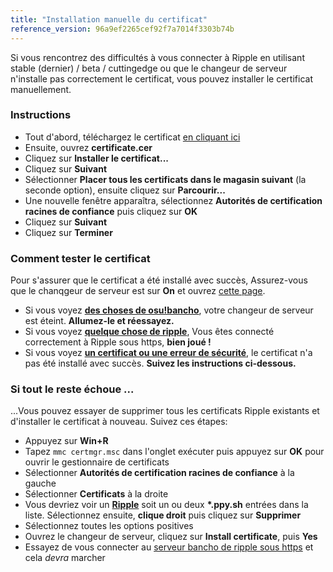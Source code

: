 ```yaml
---
title: "Installation manuelle du certificat"
reference_version: 96a9ef2265cef92f7a7014f3303b74b
---
```

Si vous rencontrez des difficultés à vous connecter à Ripple en utilisant stable (dernier) / beta / cuttingedge ou que le changeur de serveur n'installe pas correctement le certificat, vous pouvez installer le certificat manuellement.

### Instructions
- Tout d'abord, téléchargez le certificat [en cliquant ici](https://zxq.co/ripple/ripple-server-switcher/raw/commit/d206bffb6fc896bc9c5121b30ba302e9e31c1161/RippleServerSwitcher/Resources/certificate.cer)
- Ensuite, ouvrez **certificate.cer**
- Cliquez sur  **Installer le certificat...**
- Cliquez sur **Suivant**
- Sélectionner **Placer tous les certificats dans le magasin suivant** (la seconde option), ensuite cliquez sur **Parcourir...**
- Une nouvelle fenêtre apparaîtra, sélectionnez **Autorités de certification racines de confiance** puis cliquez sur **OK**
- Cliquez sur **Suivant**
- Cliquez sur **Terminer**

### Comment tester le certificat
Pour s'assurer que le certificat a été installé avec succès, Assurez-vous que le chanqgeur de serveur est sur **On** et ouvrez [cette page](https://c.ppy.sh).  

- Si vous voyez **[des choses de osu!bancho](http://y.zxq.co/ubfzty.png)**, votre changeur de serveur est éteint. **Allumez-le et réessayez.**  
- Si vous voyez **[quelque chose de ripple](http://y.zxq.co/zphobw.png)**, Vous êtes connecté correctement à Ripple sous https, **bien joué !**  
- Si vous voyez **[un certificat ou une erreur de sécurité](http://y.zxq.co/reaueu.png)**, le certificat n'a pas été installé avec succès. **Suivez les instructions ci-dessous.**  

### Si tout le reste échoue ...
...Vous pouvez essayer de supprimer tous les certificats Ripple existants et d'installer le certificat à nouveau. Suivez ces étapes:

- Appuyez sur **Win+R**  
- Tapez `mmc certmgr.msc` dans l'onglet exécuter puis appuyez sur **OK** pour ouvrir le gestionnaire de certificats 
- Sélectionner **Autorités de certification racines de confiance** à la gauche  
- Sélectionner **Certificats** à la droite 
- Vous devriez voir un **[Ripple](http://y.zxq.co/bbyxev.png)** soit un ou deux **\*.ppy.sh** entrées dans la liste. Sélectionnez ensuite, **clique droit** puis cliquez sur **Supprimer**  
- Sélectionnez toutes les options positives
- Ouvrez le changeur de serveur, cliquez sur **Install certificate**, puis **Yes**  
- Essayez de vous connecter au [serveur bancho de ripple sous https](https://c.ppy.sh/) et cela _devra_ marcher  
